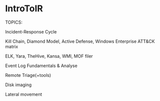 # IntroToIR

TOPICS:

Incident-Response Cycle​

Kill Chain, Diamond Model, Active Defense, Windows Enterprise ATT&CK matrix​

ELK, Yara, TheHive, Kansa, WMI, MOF filer​

Event Log Fundamentals & Analyse​

Remote Triage(+tools)​

Disk imaging

Lateral movement
